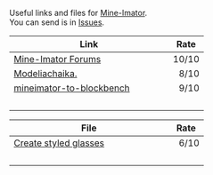 Useful links and files for [Mine-Imator](https://www.mineimator.com/).\
You can send is in [Issues](https://github.com/stomarver/imator-trashbin/issues).

   

|     Link      |     Rate      |
| ------------- | ------------- |
| [Mine-Imator Forums](https://mineimatorforums.com/) | 10/10 |
| [Modeliachaika.](https://modeliachaika.blogspot.com/) |  8/10 |
| [mineimator-to-blockbench](https://github.com/sarr-io/mineimator-to-blockbench) |  9/10 |
|                           |   |


|     File      |     Rate      |
| ------------- | ------------- |
| [Create styled glasses](https://github.com/stomarver/imator-trashbin/blob/main/glasses.zip) |  6/10 |
|                           |   |
